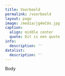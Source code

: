 ```yaml
---
title: Voorbeeld
permalink: /voorbeeld
layout: page
image: /media/jg4eCUo.jpg
caption:
  align: middle center
  quote: Dit is een quote
info:
  description: ''
datalist:
  description: ''
---
```

Body
